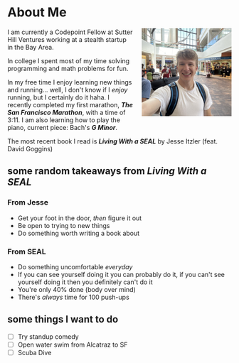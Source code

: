 # About Me

<img src="assets/me.jpg" alt="me" style="float: right; margin: 0 0 20px 20px; width: 40%;">

I am currently a Codepoint Fellow at Sutter Hill Ventures working at a stealth startup in the Bay Area.

In college I spent most of my time solving programming and math problems for fun.

In my free time I enjoy learning new things and running... well, I don't know if I _enjoy_ running, but I certainly do it haha.
I recently completed my first marathon, **_The San Francisco Marathon_**, with a time of 3:11.
I am also learning how to play the piano, current piece: Bach's **_G Minor_**.

The most recent book I read is **_Living With a SEAL_** by Jesse Itzler (feat. David Goggins)

## some random takeaways from **_Living With a SEAL_**

### From Jesse

- Get your foot in the door, _then_ figure it out
- Be open to trying to new things
- Do something worth writing a book about

### From SEAL

- Do something uncomfortable _everyday_
- If you can see yourself doing it you can probably do it, if you can't see yourself doing it then you definitely can't do it
- You're only 40% done (body over mind)
- There's _always_ time for 100 push-ups

## some things I want to do

- [ ] Try standup comedy
- [ ] Open water swim from Alcatraz to SF
- [ ] Scuba Dive
